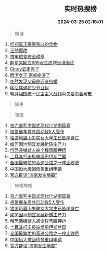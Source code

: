 <div align="center"><h2>实时热搜榜</h2><h4>2024-03-25 02:19:01</h4></div>

> 微博  

1. [经期真正需要忌口的食物](https://s.weibo.com/weibo?q=%23%E7%BB%8F%E6%9C%9F%E7%9C%9F%E6%AD%A3%E9%9C%80%E8%A6%81%E5%BF%8C%E5%8F%A3%E7%9A%84%E9%A3%9F%E7%89%A9%23&t=31&band_rank=1&Refer=top)<br />
2. [王勉爆改](https://s.weibo.com/weibo?q=%23%E7%8E%8B%E5%8B%89%E7%88%86%E6%94%B9%23&t=31&band_rank=2&Refer=top)<br />
3. [筑牢粮食安全耕基](https://s.weibo.com/weibo?q=%E7%AD%91%E7%89%A2%E7%B2%AE%E9%A3%9F%E5%AE%89%E5%85%A8%E8%80%95%E5%9F%BA&t=31&band_rank=3&Refer=top)<br />
4. [胖东来回应985女生应聘没进面试](https://s.weibo.com/weibo?q=%23%E8%83%96%E4%B8%9C%E6%9D%A5%E5%9B%9E%E5%BA%94985%E5%A5%B3%E7%94%9F%E5%BA%94%E8%81%98%E6%B2%A1%E8%BF%9B%E9%9D%A2%E8%AF%95%23&t=31&band_rank=4&Refer=top)<br />
5. [Cindy去走秀了](https://s.weibo.com/weibo?q=%23Cindy%E5%8E%BB%E8%B5%B0%E7%A7%80%E4%BA%86%23&t=31&band_rank=5&Refer=top)<br />
6. [眼泪女王 家被偷没了](https://s.weibo.com/weibo?q=%E7%9C%BC%E6%B3%AA%E5%A5%B3%E7%8E%8B%20%E5%AE%B6%E8%A2%AB%E5%81%B7%E6%B2%A1%E4%BA%86&t=31&band_rank=6&Refer=top)<br />
7. [突然发现父母是近亲结婚](https://s.weibo.com/weibo?q=%23%E7%AA%81%E7%84%B6%E5%8F%91%E7%8E%B0%E7%88%B6%E6%AF%8D%E6%98%AF%E8%BF%91%E4%BA%B2%E7%BB%93%E5%A9%9A%23&t=31&band_rank=7&Refer=top)<br />
8. [印尼偶遇花少节目组](https://s.weibo.com/weibo?q=%23%E5%8D%B0%E5%B0%BC%E5%81%B6%E9%81%87%E8%8A%B1%E5%B0%91%E8%8A%82%E7%9B%AE%E7%BB%84%23&t=31&band_rank=8&Refer=top)<br />
9. [朝鲜祖国统一民主主义战线中央委员会解散](https://s.weibo.com/weibo?q=%23%E6%9C%9D%E9%B2%9C%E7%A5%96%E5%9B%BD%E7%BB%9F%E4%B8%80%E6%B0%91%E4%B8%BB%E4%B8%BB%E4%B9%89%E6%88%98%E7%BA%BF%E4%B8%AD%E5%A4%AE%E5%A7%94%E5%91%98%E4%BC%9A%E8%A7%A3%E6%95%A3%23&t=31&band_rank=9&Refer=top)<br />

> 知乎  


> 百度  

1. [奋力谱写中国式现代化湖南篇章](https://www.baidu.com/s?wd=%E5%A5%8B%E5%8A%9B%E8%B0%B1%E5%86%99%E4%B8%AD%E5%9B%BD%E5%BC%8F%E7%8E%B0%E4%BB%A3%E5%8C%96%E6%B9%96%E5%8D%97%E7%AF%87%E7%AB%A0&sa=fyb_news&rsv_dl=fyb_news)<br />
2. [极氪展车意外启动致5人受伤](https://www.baidu.com/s?wd=%E6%9E%81%E6%B0%AA%E5%B1%95%E8%BD%A6%E6%84%8F%E5%A4%96%E5%90%AF%E5%8A%A8%E8%87%B45%E4%BA%BA%E5%8F%97%E4%BC%A4&sa=fyb_news&rsv_dl=fyb_news)<br />
3. [独游峨眉山失联女大学生已坠崖身亡](https://www.baidu.com/s?wd=%E7%8B%AC%E6%B8%B8%E5%B3%A8%E7%9C%89%E5%B1%B1%E5%A4%B1%E8%81%94%E5%A5%B3%E5%A4%A7%E5%AD%A6%E7%94%9F%E5%B7%B2%E5%9D%A0%E5%B4%96%E8%BA%AB%E4%BA%A1&sa=fyb_news&rsv_dl=fyb_news)<br />
4. [如何因地制宜发展新质生产力](https://www.baidu.com/s?wd=%E5%A6%82%E4%BD%95%E5%9B%A0%E5%9C%B0%E5%88%B6%E5%AE%9C%E5%8F%91%E5%B1%95%E6%96%B0%E8%B4%A8%E7%94%9F%E4%BA%A7%E5%8A%9B&sa=fyb_news&rsv_dl=fyb_news)<br />
5. [俄恐袭嫌疑人被全程弯腰押运](https://www.baidu.com/s?wd=%E4%BF%84%E6%81%90%E8%A2%AD%E5%AB%8C%E7%96%91%E4%BA%BA%E8%A2%AB%E5%85%A8%E7%A8%8B%E5%BC%AF%E8%85%B0%E6%8A%BC%E8%BF%90&sa=fyb_news&rsv_dl=fyb_news)<br />
6. [土耳其打击极端组织伊斯兰国](https://www.baidu.com/s?wd=%E5%9C%9F%E8%80%B3%E5%85%B6%E6%89%93%E5%87%BB%E6%9E%81%E7%AB%AF%E7%BB%84%E7%BB%87%E4%BC%8A%E6%96%AF%E5%85%B0%E5%9B%BD&sa=fyb_news&rsv_dl=fyb_news)<br />
7. [全国最繁忙的高速公路之一停止收费](https://www.baidu.com/s?wd=%E5%85%A8%E5%9B%BD%E6%9C%80%E7%B9%81%E5%BF%99%E7%9A%84%E9%AB%98%E9%80%9F%E5%85%AC%E8%B7%AF%E4%B9%8B%E4%B8%80%E5%81%9C%E6%AD%A2%E6%94%B6%E8%B4%B9&sa=fyb_news&rsv_dl=fyb_news)<br />
8. [中国恒大撤回债务重组申请](https://www.baidu.com/s?wd=%E4%B8%AD%E5%9B%BD%E6%81%92%E5%A4%A7%E6%92%A4%E5%9B%9E%E5%80%BA%E5%8A%A1%E9%87%8D%E7%BB%84%E7%94%B3%E8%AF%B7&sa=fyb_news&rsv_dl=fyb_news)<br />
9. [官方辟谣“济南发生地震”](https://www.baidu.com/s?wd=%E5%AE%98%E6%96%B9%E8%BE%9F%E8%B0%A3%E2%80%9C%E6%B5%8E%E5%8D%97%E5%8F%91%E7%94%9F%E5%9C%B0%E9%9C%87%E2%80%9D&sa=fyb_news&rsv_dl=fyb_news)<br />

> 哔哩哔哩  

1. [奋力谱写中国式现代化湖南篇章](https://www.baidu.com/s?wd=%E5%A5%8B%E5%8A%9B%E8%B0%B1%E5%86%99%E4%B8%AD%E5%9B%BD%E5%BC%8F%E7%8E%B0%E4%BB%A3%E5%8C%96%E6%B9%96%E5%8D%97%E7%AF%87%E7%AB%A0&sa=fyb_news&rsv_dl=fyb_news)<br />
2. [极氪展车意外启动致5人受伤](https://www.baidu.com/s?wd=%E6%9E%81%E6%B0%AA%E5%B1%95%E8%BD%A6%E6%84%8F%E5%A4%96%E5%90%AF%E5%8A%A8%E8%87%B45%E4%BA%BA%E5%8F%97%E4%BC%A4&sa=fyb_news&rsv_dl=fyb_news)<br />
3. [独游峨眉山失联女大学生已坠崖身亡](https://www.baidu.com/s?wd=%E7%8B%AC%E6%B8%B8%E5%B3%A8%E7%9C%89%E5%B1%B1%E5%A4%B1%E8%81%94%E5%A5%B3%E5%A4%A7%E5%AD%A6%E7%94%9F%E5%B7%B2%E5%9D%A0%E5%B4%96%E8%BA%AB%E4%BA%A1&sa=fyb_news&rsv_dl=fyb_news)<br />
4. [如何因地制宜发展新质生产力](https://www.baidu.com/s?wd=%E5%A6%82%E4%BD%95%E5%9B%A0%E5%9C%B0%E5%88%B6%E5%AE%9C%E5%8F%91%E5%B1%95%E6%96%B0%E8%B4%A8%E7%94%9F%E4%BA%A7%E5%8A%9B&sa=fyb_news&rsv_dl=fyb_news)<br />
5. [俄恐袭嫌疑人被全程弯腰押运](https://www.baidu.com/s?wd=%E4%BF%84%E6%81%90%E8%A2%AD%E5%AB%8C%E7%96%91%E4%BA%BA%E8%A2%AB%E5%85%A8%E7%A8%8B%E5%BC%AF%E8%85%B0%E6%8A%BC%E8%BF%90&sa=fyb_news&rsv_dl=fyb_news)<br />
6. [土耳其打击极端组织伊斯兰国](https://www.baidu.com/s?wd=%E5%9C%9F%E8%80%B3%E5%85%B6%E6%89%93%E5%87%BB%E6%9E%81%E7%AB%AF%E7%BB%84%E7%BB%87%E4%BC%8A%E6%96%AF%E5%85%B0%E5%9B%BD&sa=fyb_news&rsv_dl=fyb_news)<br />
7. [全国最繁忙的高速公路之一停止收费](https://www.baidu.com/s?wd=%E5%85%A8%E5%9B%BD%E6%9C%80%E7%B9%81%E5%BF%99%E7%9A%84%E9%AB%98%E9%80%9F%E5%85%AC%E8%B7%AF%E4%B9%8B%E4%B8%80%E5%81%9C%E6%AD%A2%E6%94%B6%E8%B4%B9&sa=fyb_news&rsv_dl=fyb_news)<br />
8. [中国恒大撤回债务重组申请](https://www.baidu.com/s?wd=%E4%B8%AD%E5%9B%BD%E6%81%92%E5%A4%A7%E6%92%A4%E5%9B%9E%E5%80%BA%E5%8A%A1%E9%87%8D%E7%BB%84%E7%94%B3%E8%AF%B7&sa=fyb_news&rsv_dl=fyb_news)<br />
9. [官方辟谣“济南发生地震”](https://www.baidu.com/s?wd=%E5%AE%98%E6%96%B9%E8%BE%9F%E8%B0%A3%E2%80%9C%E6%B5%8E%E5%8D%97%E5%8F%91%E7%94%9F%E5%9C%B0%E9%9C%87%E2%80%9D&sa=fyb_news&rsv_dl=fyb_news)<br />
